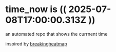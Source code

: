 # time_now is (( 2025-07-08T17:00:00.313Z ))

an automated repo that shows the currnent time

inspired by [breakingheatmap](https://github.com/breakingheatmap/breakingheatmap)
